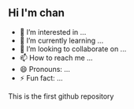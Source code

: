 ## Hi I'm chan 
- 👀 I’m interested in ...
- 🌱 I’m currently learning ...
- 💞️ I’m looking to collaborate on ...
- 📫 How to reach me ...
- 😄 Pronouns: ...
- ⚡ Fun fact: ...

This is the first github repository 

<!---
12chenkong/12chenkong is a ✨ special ✨ repository because its `README.md` (this file) appears on your GitHub profile.
You can click the Preview link to take a look at your changes.
--->
